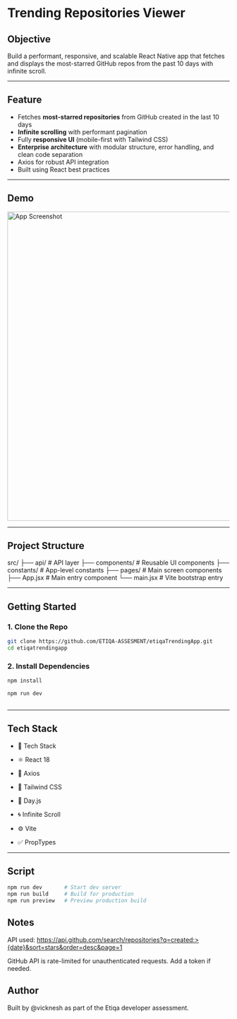 # Trending Repositories Viewer

## Objective 

Build a performant, responsive, and scalable React Native app that fetches and displays the most-starred GitHub repos from the past 10 days with infinite scroll.

--- 

## Feature 
-  Fetches **most-starred repositories** from GitHub created in the last 10 days
-  **Infinite scrolling** with performant pagination
-  Fully **responsive UI** (mobile-first with Tailwind CSS)
-  **Enterprise architecture** with modular structure, error handling, and clean code separation
-  Axios for robust API integration
-  Built using  React best practices

---

## Demo 


<img src="screenshot.png" alt="App Screenshot" width="700">

---

## Project Structure 

src/
├── api/ # API layer
├── components/ # Reusable UI components
├── constants/ # App-level constants
├── pages/ # Main screen components
├── App.jsx # Main entry component
└── main.jsx # Vite bootstrap entry


---

## Getting Started

### 1. Clone the Repo

```bash
git clone https://github.com/ETIQA-ASSESMENT/etiqaTrendingApp.git
cd etiqatrendingapp
```


### 2. Install Dependencies 

```bash
npm install 
```


```bash
npm run dev
 
```

--- 

## Tech Stack 
 
 - 🧪 Tech Stack

 - ⚛️ React 18

 - 🔗 Axios

 - 🌊 Tailwind CSS

 - 📆 Day.js

 - 🌀 Infinite Scroll

 - ⚙️ Vite

 - ✅ PropTypes


--- 

## Script 

```bash
npm run dev       # Start dev server
npm run build     # Build for production
npm run preview   # Preview production build
```


## Notes 

API used: https://api.github.com/search/repositories?q=created:>{date}&sort=stars&order=desc&page=1

GitHub API is rate-limited for unauthenticated requests. Add a token if needed.


## Author
Built by @vicknesh as part of the Etiqa developer assessment.